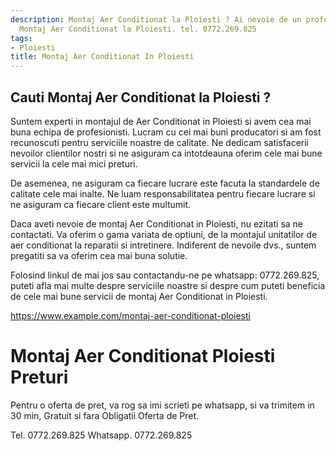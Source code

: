 ```yaml
---
description: Montaj Aer Conditionat la Ploiesti ? Ai nevoie de un profesionist in
  Montaj Aer Conditionat la Ploiesti. tel. 0772.269.825
tags:
- Ploiesti
title: Montaj Aer Conditionat In Ploiesti
---
```



## Cauti Montaj Aer Conditionat la Ploiesti ?


Suntem experti in montajul de Aer Conditionat in Ploiesti si avem cea mai buna echipa de profesionisti. Lucram cu cei mai buni producatori si am fost recunoscuti pentru serviciile noastre de calitate. Ne dedicam satisfacerii nevoilor clientilor nostri si ne asiguram ca intotdeauna oferim cele mai bune servicii la cele mai mici preturi.

De asemenea, ne asiguram ca fiecare lucrare este facuta la standardele de calitate cele mai inalte. Ne luam responsabilitatea pentru fiecare lucrare si ne asiguram ca fiecare client este multumit.

Daca aveti nevoie de montaj Aer Conditionat in Ploiesti, nu ezitati sa ne contactati. Va oferim o gama variata de optiuni, de la montajul unitatilor de aer conditionat la reparatii si intretinere. Indiferent de nevoile dvs., suntem pregatiti sa va oferim cea mai buna solutie.

Folosind linkul de mai jos sau contactandu-ne pe whatsapp: 0772.269.825, puteti afla mai multe despre serviciile noastre si despre cum puteti beneficia de cele mai bune servicii de montaj Aer Conditionat in Ploiesti. 

https://www.example.com/montaj-aer-conditionat-ploiesti

# Montaj Aer Conditionat Ploiesti Preturi
Pentru o oferta de pret, va rog sa imi scrieti pe whatsapp, si va trimitem in 30 min, Gratuit si fara Obligatii Oferta de Pret.

Tel. 0772.269.825
Whatsapp. 0772.269.825
